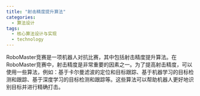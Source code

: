 ```yaml
---  
title: "射击精度提升算法"  
categories:  
  - 算法设计  
tags: 
  - 核心算法设计与实现 
  - technology  
---  
```


RoboMaster竞赛是一项机器人对抗比赛，其中包括射击精度提升算法。在RoboMaster竞赛中，射击精度是非常重要的因素之一。为了提高射击精度，可以使用一些算法，例如：基于卡尔曼滤波的定位和目标跟踪、基于机器学习的目标检测和跟踪、基于深度学习的目标检测和跟踪等。这些算法可以帮助机器人更好地识别目标并进行精确打击。 
